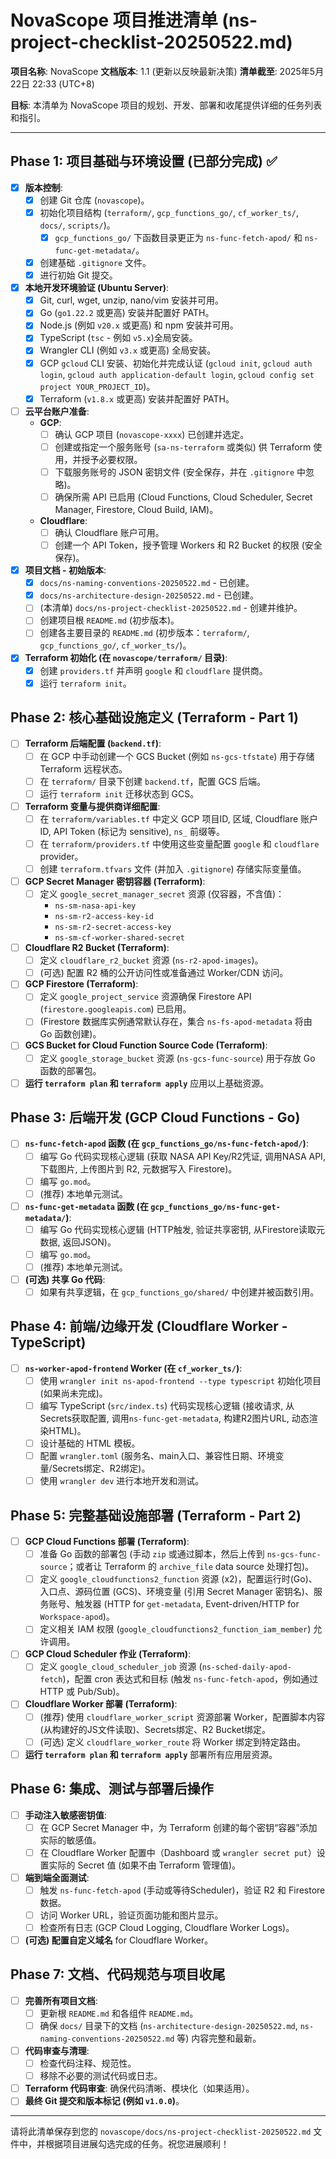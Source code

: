 # NovaScope 项目推进清单 (ns-project-checklist-20250522.md)

**项目名称**: NovaScope
**文档版本**: 1.1 (更新以反映最新决策)
**清单截至**: 2025年5月22日 22:33 (UTC+8)

**目标**: 本清单为 NovaScope 项目的规划、开发、部署和收尾提供详细的任务列表和指引。

---

## Phase 1: 项目基础与环境设置 (已部分完成) ✅

* [x] **版本控制**:
    * [x] 创建 Git 仓库 (`novascope`)。
    * [x] 初始化项目结构 (`terraform/`, `gcp_functions_go/`, `cf_worker_ts/`, `docs/`, `scripts/`)。
        * [x] `gcp_functions_go/` 下函数目录更正为 `ns-func-fetch-apod/` 和 `ns-func-get-metadata/`。
    * [x] 创建基础 `.gitignore` 文件。
    * [x] 进行初始 Git 提交。
* [x] **本地开发环境验证 (Ubuntu Server)**:
    * [x] Git, curl, wget, unzip, nano/vim 安装并可用。
    * [x] Go (`go1.22.2` 或更高) 安装并配置好 PATH。
    * [x] Node.js (例如 `v20.x` 或更高) 和 npm 安装并可用。
    * [x] TypeScript (`tsc` - 例如 `v5.x`)全局安装。
    * [x] Wrangler CLI (例如 `v3.x` 或更高) 全局安装。
    * [x] GCP `gcloud` CLI 安装、初始化并完成认证 (`gcloud init`, `gcloud auth login`, `gcloud auth application-default login`, `gcloud config set project YOUR_PROJECT_ID`)。
    * [x] Terraform (`v1.8.x` 或更高) 安装并配置好 PATH。
* [ ] **云平台账户准备**:
    * **GCP**:
        * [ ] 确认 GCP 项目 (`novascope-xxxx`) 已创建并选定。
        * [ ] 创建或指定一个服务账号 (`sa-ns-terraform` 或类似) 供 Terraform 使用，并授予必要权限。
        * [ ] 下载服务账号的 JSON 密钥文件 (安全保存，并在 `.gitignore` 中忽略)。
        * [ ] 确保所需 API 已启用 (Cloud Functions, Cloud Scheduler, Secret Manager, Firestore, Cloud Build, IAM)。
    * **Cloudflare**:
        * [ ] 确认 Cloudflare 账户可用。
        * [ ] 创建一个 API Token，授予管理 Workers 和 R2 Bucket 的权限 (安全保存)。
* [x] **项目文档 - 初始版本**:
    * [x] `docs/ns-naming-conventions-20250522.md` - 已创建。
    * [x] `docs/ns-architecture-design-20250522.md` - 已创建。
    * [ ] (本清单) `docs/ns-project-checklist-20250522.md` - 创建并维护。
    * [ ] 创建项目根 `README.md` (初步版本)。
    * [ ] 创建各主要目录的 `README.md` (初步版本：`terraform/`, `gcp_functions_go/`, `cf_worker_ts/`)。
* [x] **Terraform 初始化 (在 `novascope/terraform/` 目录)**:
    * [x] 创建 `providers.tf` 并声明 `google` 和 `cloudflare` 提供商。
    * [x] 运行 `terraform init`。

## Phase 2: 核心基础设施定义 (Terraform - Part 1)

* [ ] **Terraform 后端配置 (`backend.tf`)**:
    * [ ] 在 GCP 中手动创建一个 GCS Bucket (例如 `ns-gcs-tfstate`) 用于存储 Terraform 远程状态。
    * [ ] 在 `terraform/` 目录下创建 `backend.tf`，配置 GCS 后端。
    * [ ] 运行 `terraform init` 迁移状态到 GCS。
* [ ] **Terraform 变量与提供商详细配置**:
    * [ ] 在 `terraform/variables.tf` 中定义 GCP 项目ID, 区域, Cloudflare 账户ID, API Token (标记为 sensitive), `ns_` 前缀等。
    * [ ] 在 `terraform/providers.tf` 中使用这些变量配置 `google` 和 `cloudflare` provider。
    * [ ] 创建 `terraform.tfvars` 文件 (并加入 `.gitignore`) 存储实际变量值。
* [ ] **GCP Secret Manager 密钥容器 (Terraform)**:
    * [ ] 定义 `google_secret_manager_secret` 资源 (仅容器，不含值)：
        * `ns-sm-nasa-api-key`
        * `ns-sm-r2-access-key-id`
        * `ns-sm-r2-secret-access-key`
        * `ns-sm-cf-worker-shared-secret`
* [ ] **Cloudflare R2 Bucket (Terraform)**:
    * [ ] 定义 `cloudflare_r2_bucket` 资源 (`ns-r2-apod-images`)。
    * [ ] (可选) 配置 R2 桶的公开访问性或准备通过 Worker/CDN 访问。
* [ ] **GCP Firestore (Terraform)**:
    * [ ] 定义 `google_project_service` 资源确保 Firestore API (`firestore.googleapis.com`) 已启用。
    * [ ] (Firestore 数据库实例通常默认存在，集合 `ns-fs-apod-metadata` 将由 Go 函数创建)。
* [ ] **GCS Bucket for Cloud Function Source Code (Terraform)**:
    * [ ] 定义 `google_storage_bucket` 资源 (`ns-gcs-func-source`) 用于存放 Go 函数的部署包。
* [ ] **运行 `terraform plan` 和 `terraform apply`** 应用以上基础资源。

## Phase 3: 后端开发 (GCP Cloud Functions - Go)

* [ ] **`ns-func-fetch-apod` 函数 (在 `gcp_functions_go/ns-func-fetch-apod/`)**:
    * [ ] 编写 Go 代码实现核心逻辑 (获取 NASA API Key/R2凭证, 调用NASA API, 下载图片, 上传图片到 R2, 元数据写入 Firestore)。
    * [ ] 编写 `go.mod`。
    * [ ] (推荐) 本地单元测试。
* [ ] **`ns-func-get-metadata` 函数 (在 `gcp_functions_go/ns-func-get-metadata/`)**:
    * [ ] 编写 Go 代码实现核心逻辑 (HTTP触发, 验证共享密钥, 从Firestore读取元数据, 返回JSON)。
    * [ ] 编写 `go.mod`。
    * [ ] (推荐) 本地单元测试。
* [ ] **(可选) 共享 Go 代码**:
    * [ ] 如果有共享逻辑，在 `gcp_functions_go/shared/` 中创建并被函数引用。

## Phase 4: 前端/边缘开发 (Cloudflare Worker - TypeScript)

* [ ] **`ns-worker-apod-frontend` Worker (在 `cf_worker_ts/`)**:
    * [ ] 使用 `wrangler init ns-apod-frontend --type typescript` 初始化项目 (如果尚未完成)。
    * [ ] 编写 TypeScript (`src/index.ts`) 代码实现核心逻辑 (接收请求, 从Secrets获取配置, 调用`ns-func-get-metadata`, 构建R2图片URL, 动态渲染HTML)。
    * [ ] 设计基础的 HTML 模板。
    * [ ] 配置 `wrangler.toml` (服务名、main入口、兼容性日期、环境变量/Secrets绑定、R2绑定)。
    * [ ] 使用 `wrangler dev` 进行本地开发和测试。

## Phase 5: 完整基础设施部署 (Terraform - Part 2)

* [ ] **GCP Cloud Functions 部署 (Terraform)**:
    * [ ] 准备 Go 函数的部署包 (手动 `zip` 或通过脚本，然后上传到 `ns-gcs-func-source`；或者让 Terraform 的 `archive_file` data source 处理打包)。
    * [ ] 定义 `google_cloudfunctions2_function` 资源 (x2)，配置运行时(Go)、入口点、源码位置 (GCS)、环境变量 (引用 Secret Manager 密钥名)、服务账号、触发器 (HTTP for `get-metadata`, Event-driven/HTTP for `Workspace-apod`)。
    * [ ] 定义相关 IAM 权限 (`google_cloudfunctions2_function_iam_member`) 允许调用。
* [ ] **GCP Cloud Scheduler 作业 (Terraform)**:
    * [ ] 定义 `google_cloud_scheduler_job` 资源 (`ns-sched-daily-apod-fetch`)，配置 cron 表达式和目标 (触发 `ns-func-fetch-apod`，例如通过 HTTP 或 Pub/Sub)。
* [ ] **Cloudflare Worker 部署 (Terraform)**:
    * [ ] (推荐) 使用 `cloudflare_worker_script` 资源部署 Worker，配置脚本内容 (从构建好的JS文件读取)、Secrets绑定、R2 Bucket绑定。
    * [ ] (可选) 定义 `cloudflare_worker_route` 将 Worker 绑定到特定路由。
* [ ] **运行 `terraform plan` 和 `terraform apply`** 部署所有应用层资源。

## Phase 6: 集成、测试与部署后操作

* [ ] **手动注入敏感密钥值**:
    * [ ] 在 GCP Secret Manager 中，为 Terraform 创建的每个密钥“容器”添加实际的敏感值。
    * [ ] 在 Cloudflare Worker 配置中（Dashboard 或 `wrangler secret put`）设置实际的 Secret 值 (如果不由 Terraform 管理值)。
* [ ] **端到端全面测试**:
    * [ ] 触发 `ns-func-fetch-apod` (手动或等待Scheduler)，验证 R2 和 Firestore 数据。
    * [ ] 访问 Worker URL，验证页面功能和图片显示。
    * [ ] 检查所有日志 (GCP Cloud Logging, Cloudflare Worker Logs)。
* [ ] **(可选) 配置自定义域名** for Cloudflare Worker。

## Phase 7: 文档、代码规范与项目收尾

* [ ] **完善所有项目文档**:
    * [ ] 更新根 `README.md` 和各组件 `README.md`。
    * [ ] 确保 `docs/` 目录下的文档 (`ns-architecture-design-20250522.md`, `ns-naming-conventions-20250522.md` 等) 内容完整和最新。
* [ ] **代码审查与清理**:
    * [ ] 检查代码注释、规范性。
    * [ ] 移除不必要的测试代码或日志。
* [ ] **Terraform 代码审查**: 确保代码清晰、模块化（如果适用）。
* [ ] **最终 Git 提交和版本标记 (例如 `v1.0.0`)**。

---

请将此清单保存到您的 `novascope/docs/ns-project-checklist-20250522.md` 文件中，并根据项目进展勾选完成的任务。祝您进展顺利！